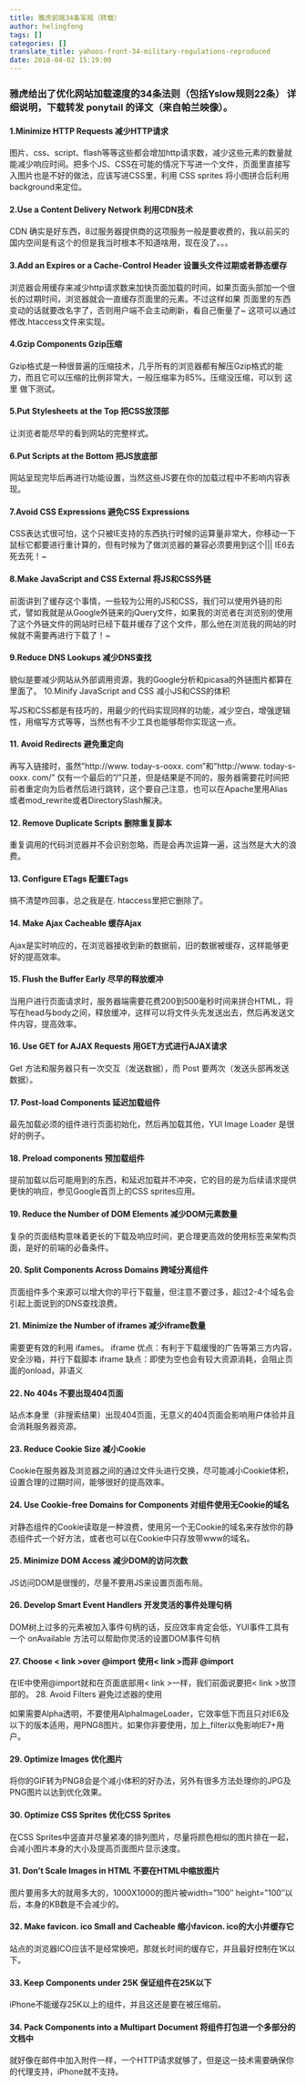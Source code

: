 ```yaml
---
title: 雅虎前端34条军规（转载）
author: helingfeng
tags: []
categories: []
translate_title: yahoos-front-34-military-regulations-reproduced
date: 2018-04-02 15:19:00
---
```

### 雅虎给出了优化网站加载速度的34条法则（包括Yslow规则22条） 详细说明，下载转发 ponytail 的译文（来自帕兰映像）。

#### 1.Minimize HTTP Requests 减少HTTP请求

图片、css、script、flash等等这些都会增加http请求数，减少这些元素的数量就能减少响应时间。把多个JS、CSS在可能的情况下写进一个文件，页面里直接写入图片也是不好的做法，应该写进CSS里，利用 CSS sprites 将小图拼合后利用background来定位。
#### 2.Use a Content Delivery Network 利用CDN技术

CDN 确实是好东西，8过服务器提供商的这项服务一般是要收费的，我以前买的国内空间是有这个的但是我当时根本不知道啥用，现在没了。。。
#### 3.Add an Expires or a Cache-Control Header 设置头文件过期或者静态缓存

浏览器会用缓存来减少http请求数来加快页面加载的时间，如果页面头部加一个很长的过期时间，浏览器就会一直缓存页面里的元素。不过这样如果 页面里的东西变动的话就要改名字了，否则用户端不会主动刷新，看自己衡量了~ 这项可以通过修改.htaccess文件来实现。
#### 4.Gzip Components Gzip压缩

Gzip格式是一种很普遍的压缩技术，几乎所有的浏览器都有解压Gzip格式的能力，而且它可以压缩的比例非常大，一般压缩率为85%。压缩没压缩，可以到 这里 做下测试。
#### 5.Put Stylesheets at the Top 把CSS放顶部

让浏览者能尽早的看到网站的完整样式。
#### 6.Put Scripts at the Bottom 把JS放底部

网站呈现完毕后再进行功能设置，当然这些JS要在你的加载过程中不影响内容表现。

#### 7.Avoid CSS Expressions 避免CSS Expressions

CSS表达式很可怕，这个只被IE支持的东西执行时候的运算量非常大，你移动一下鼠标它都要进行重计算的，但有时候为了做浏览器的兼容必须要用到这个||| IE6去死去死！~
#### 8.Make JavaScript and CSS External 将JS和CSS外链

前面讲到了缓存这个事情，一些较为公用的JS和CSS，我们可以使用外链的形式，譬如我就是从Google外链来的jQuery文件，如果我的浏览者在浏览别的使用了这个外链文件的网站时已经下载并缓存了这个文件，那么他在浏览我的网站的时候就不需要再进行下载了！~
#### 9.Reduce DNS Lookups 减少DNS查找

貌似是要减少网站从外部调用资源，我的Google分析和picasa的外链图片都算在里面了。
10.Minify JavaScript and CSS 减小JS和CSS的体积

写JS和CSS都是有技巧的，用最少的代码实现同样的功能，减少空白，增强逻辑性，用缩写方式等等，当然也有不少工具也能够帮你实现这一点。
#### 11. Avoid Redirects 避免重定向

再写入链接时，虽然”http://www. today-s-ooxx. com”和”http://www. today-s-ooxx. com/” 仅有一个最后的”/”只差，但是结果是不同的，服务器需要花时间把前者重定向为后者然后进行跳转，这个要自己注意，也可以在Apache里用Alias 或者mod_rewrite或者DirectorySlash解决。
#### 12. Remove Duplicate Scripts 删除重复脚本

重复调用的代码浏览器并不会识别忽略，而是会再次运算一遍，这当然是大大的浪费。
#### 13. Configure ETags 配置ETags

搞不清楚咋回事，总之我是在. htaccess里把它删除了。
#### 14. Make Ajax Cacheable 缓存Ajax

Ajax是实时响应的，在浏览器接收到新的数据前，旧的数据被缓存，这样能够更好的提高效率。
#### 15. Flush the Buffer Early 尽早的释放缓冲

当用户进行页面请求时，服务器端需要花费200到500毫秒时间来拼合HTML，将写在head与body之间，释放缓冲，这样可以将文件头先发送出去，然后再发送文件内容，提高效率。
#### 16. Use GET for AJAX Requests 用GET方式进行AJAX请求

Get 方法和服务器只有一次交互（发送数据），而 Post 要两次（发送头部再发送数据）。
#### 17. Post-load Components 延迟加载组件

最先加载必须的组件进行页面初始化，然后再加载其他，YUI Image Loader 是很好的例子。
#### 18. Preload components 预加载组件

提前加载以后可能用到的东西，和延迟加载并不冲突，它的目的是为后续请求提供更快的响应，参见Google首页上的CSS sprites应用。
#### 19. Reduce the Number of DOM Elements 减少DOM元素数量

复杂的页面结构意味着更长的下载及响应时间，更合理更高效的使用标签来架构页面，是好的前端的必备条件。
#### 20. Split Components Across Domains 跨域分离组件

页面组件多个来源可以增大你的平行下载量，但注意不要过多，超过2-4个域名会引起上面说到的DNS查找浪费。
#### 21. Minimize the Number of iframes 减少iframe数量

需要更有效的利用 ifames。
iframe 优点：有利于下载缓慢的广告等第三方内容，安全沙箱，并行下载脚本
iframe 缺点：即使为空也会有较大资源消耗，会阻止页面的onload，非语义
#### 22. No 404s 不要出现404页面

站点本身里（非搜索结果）出现404页面，无意义的404页面会影响用户体验并且会消耗服务器资源。
#### 23. Reduce Cookie Size 减小Cookie

Cookie在服务器及浏览器之间的通过文件头进行交换，尽可能减小Cookie体积，设置合理的过期时间，能够很好的提高效率。
#### 24. Use Cookie-free Domains for Components 对组件使用无Cookie的域名

对静态组件的Cookie读取是一种浪费，使用另一个无Cookie的域名来存放你的静态组件式一个好方法，或者也可以在Cookie中只存放带www的域名。
#### 25. Minimize DOM Access 减少DOM的访问次数

JS访问DOM是很慢的，尽量不要用JS来设置页面布局。
#### 26. Develop Smart Event Handlers 开发灵活的事件处理句柄

DOM树上过多的元素被加入事件句柄的话，反应效率肯定会低，YUI事件工具有一个 onAvailable 方法可以帮助你灵活的设置DOM事件句柄
#### 27. Choose < link >over @import 使用< link >而非 @import

在IE中使用@import就和在页面底部用< link >一样，我们前面说要把< link >放顶部的。
28. Avoid Filters 避免过滤器的使用

如果需要Alpha透明，不要使用AlphaImageLoader，它效率低下而且只对IE6及以下的版本适用，用PNG8图片。如果你非要使用，加上_filter以免影响IE7+用户。
#### 29. Optimize Images 优化图片

将你的GIF转为PNG8会是个减小体积的好办法，另外有很多方法处理你的JPG及PNG图片以达到优化效果。
#### 30. Optimize CSS Sprites 优化CSS Sprites

在CSS Sprites中竖直并尽量紧凑的排列图片，尽量将颜色相似的图片排在一起，会减小图片本身的大小及提高页面图片显示速度。
#### 31. Don’t Scale Images in HTML 不要在HTML中缩放图片

图片要用多大的就用多大的，1000X1000的图片被width=”100″ height=”100″以后，本身的KB数是不会减少的。
#### 32. Make favicon. ico Small and Cacheable 缩小favicon. ico的大小并缓存它

站点的浏览器ICO应该不是经常换吧，那就长时间的缓存它，并且最好控制在1K以下。
#### 33. Keep Components under 25K 保证组件在25K以下

iPhone不能缓存25K以上的组件，并且这还是要在被压缩前。
#### 34. Pack Components into a Multipart Document 将组件打包进一个多部分的文档中

就好像在邮件中加入附件一样，一个HTTP请求就够了，但是这一技术需要确保你的代理支持，iPhone就不支持。